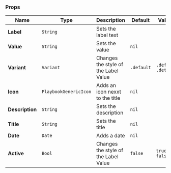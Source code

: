 ### Props
| Name | Type | Description | Default | Values |
| --- | ----------- | --------- | --------- | --------- |
| **Label** | `String` | Sets the label text |  |  |
| **Value** | `String` | Sets the value | `nil` |  |
| **Variant** | `Variant` | Changes the style of the Label Value  | `.default` | `.default` `.details` |
| **Icon** | `PlaybookGenericIcon` | Adds an icon nexxt to the title | `nil` |  |
| **Description** | `String` | Sets the description | `nil` |  |
| **Title** | `String` | Sets the title | `nil` |  |
| **Date** | `Date` | Adds a date | `nil` |  |
| **Active** | `Bool` | Changes the style of the Label Value | `false` | `true` `false` |